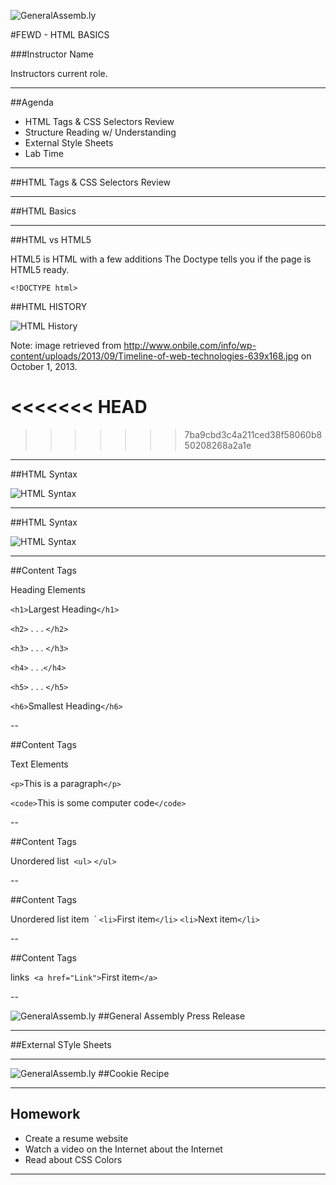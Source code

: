 ![GeneralAssemb.ly](../../img/icons/FEWD_Logo.png)

#FEWD - HTML BASICS 

###Instructor Name

Instructors current role.

---


##Agenda

*	HTML Tags & CSS Selectors Review
*	Structure Reading w/ Understanding
*	External Style Sheets
*	Lab Time

---



##HTML Tags & CSS Selectors Review


---


##HTML Basics

---


##HTML vs HTML5

HTML5 is HTML with a few additions
The Doctype tells you if the page is HTML5 ready.


```<!DOCTYPE html>```


##HTML HISTORY

![HTML History](../../img/unit_1/Timeline_of_web_technologies.jpg)

Note:
image retrieved from http://www.onbile.com/info/wp-content/uploads/2013/09/Timeline-of-web-technologies-639x168.jpg on October 1, 2013.

<<<<<<< HEAD
=======

>>>>>>> 7ba9cbd3c4a211ced38f58060b850208268a2a1e
---


##HTML Syntax

![HTML Syntax](../../img/unit_1/tags.png)

---

##HTML Syntax

![HTML Syntax](../../img/unit_1/tags_attributes.png)

---

##Content Tags

Heading Elements

```<h1>```Largest Heading```</h1>```

```<h2>``` . . . ```</h2>```

```<h3>``` . . . ```</h3>```

```<h4>``` . . .```</h4>```

```<h5>``` . . . ```</h5>```

```<h6>```Smallest Heading```</h6>```

--

##Content Tags

Text Elements

```<p>```This is a paragraph```</p>```

```<code>```This is some computer code```</code>```

--

##Content Tags

Unordered list 
```<ul>``` ```</ul>```

--

##Content Tags

Unordered list item 
`
	```<li>```First item```</li>```
    ```<li>```Next item```</li>```


--

##Content Tags

links 
 ```<a href="Link">```First item```</a>```


--

![GeneralAssemb.ly](../../img/icons/code_along.png)
##General Assembly Press Release

---


##External STyle Sheets 

---


![GeneralAssemb.ly](../../img/icons/exercise_icon_md.png)
##Cookie Recipe

---

## Homework

*	Create a resume website
*	Watch a video on the Internet about the Internet
*	Read about CSS Colors

---
